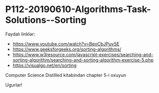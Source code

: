 # P112-20190610-Algorithms-Task-Solutions--Sorting


Faydalı linklər:
- https://www.youtube.com/watch?v=BeoCbJPuvSE
- https://www.geeksforgeeks.org/sorting-algorithms/
- https://www.w3resource.com/javascript-exercises/searching-and-sorting-algorithm/searching-and-sorting-algorithm-exercise-5.php
- https://visualgo.net/en/sorting

Computer Science Distilled kitabindan chapter 5-i oxuyun

Ugurlar!